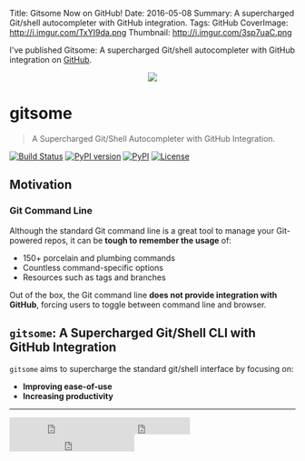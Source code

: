 Title: Gitsome Now on GitHub!
Date: 2016-05-08
Summary: A supercharged Git/shell autocompleter with GitHub integration.
Tags: GitHub
CoverImage: http://i.imgur.com/TxYI9da.png
Thumbnail: http://i.imgur.com/3sp7uaC.png

I've published Gitsome: A supercharged Git/shell autocompleter with GitHub integration on [GitHub](https://github.com/donnemartin/gitsome).

<p align="center">
  <a href="https://camo.githubusercontent.com/1bec4ebcc1fc365145a16a843a8784efc2101fcc/687474703a2f2f692e696d6775722e636f6d2f3053585a3930792e676966" target="_blank"><img src="https://camo.githubusercontent.com/1bec4ebcc1fc365145a16a843a8784efc2101fcc/687474703a2f2f692e696d6775722e636f6d2f3053585a3930792e676966" data-canonical-src="http://i.imgur.com/0SXZ90y.gif" style="max-width:100%;"></a>
</p>

gitsome
=======

>A Supercharged Git/Shell Autocompleter with GitHub Integration.

[![Build Status](https://travis-ci.org/donnemartin/gitsome.svg?branch=master)](https://travis-ci.org/donnemartin/gitsome) [![PyPI version](https://badge.fury.io/py/gitsome.svg)](http://badge.fury.io/py/gitsome) [![PyPI](https://img.shields.io/pypi/pyversions/gitsome.svg)](https://pypi.python.org/pypi/gitsome/) [![License](http://img.shields.io/:license-apache-blue.svg)](http://www.apache.org/licenses/LICENSE-2.0.html)

## Motivation

### Git Command Line

Although the standard Git command line is a great tool to manage your Git-powered repos, it can be **tough to remember the usage** of:

* 150+ porcelain and plumbing commands
* Countless command-specific options
* Resources such as tags and branches

Out of the box, the Git command line **does not provide integration with GitHub**, forcing users to toggle between command line and browser.

## `gitsome`: A Supercharged Git/Shell CLI with GitHub Integration

`gitsome` aims to supercharge the standard git/shell interface by focusing on:

* **Improving ease-of-use**
* **Increasing productivity**

<hr class="featurette-divider">
<iframe src="https://ghbtns.com/github-btn.html?user=donnemartin&amp;repo=gitsome&amp;type=star&amp;count=true&amp;size=large" width="160px" height="30px" frameborder="0" scrolling="0"></iframe><iframe src="https://ghbtns.com/github-btn.html?user=donnemartin&amp;repo=gitsome&amp;type=fork&amp;count=true&amp;size=large" width="158px" height="30px" frameborder="0" scrolling="0"></iframe><iframe src="https://ghbtns.com/github-btn.html?user=donnemartin&amp;type=follow&amp;count=true&amp;size=large" width="220px" height="30px" frameborder="0" scrolling="0"></iframe>

